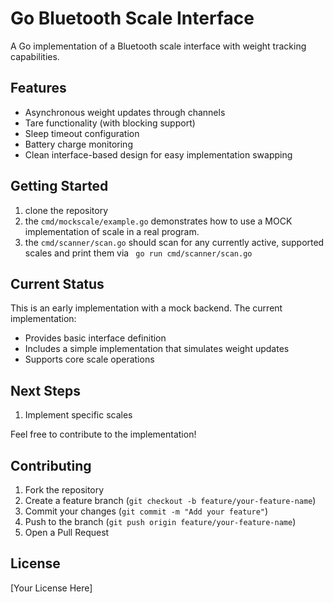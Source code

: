 # Go Bluetooth Scale Interface

A Go implementation of a Bluetooth scale interface with weight tracking capabilities.

## Features

- Asynchronous weight updates through channels
- Tare functionality (with blocking support)
- Sleep timeout configuration
- Battery charge monitoring
- Clean interface-based design for easy implementation swapping

## Getting Started
1. clone the repository
2. the `cmd/mockscale/example.go` demonstrates how to use a MOCK implementation of scale in a real program.
3. the `cmd/scanner/scan.go` should scan for any currently active, supported scales and print them via
   ``` go run cmd/scanner/scan.go```

## Current Status

This is an early implementation with a mock backend. The current implementation:

- Provides basic interface definition
- Includes a simple implementation that simulates weight updates
- Supports core scale operations

## Next Steps

1. Implement specific scales

Feel free to contribute to the implementation!

## Contributing

1. Fork the repository
2. Create a feature branch (`git checkout -b feature/your-feature-name`)
3. Commit your changes (`git commit -m "Add your feature"`)
4. Push to the branch (`git push origin feature/your-feature-name`)
5. Open a Pull Request

## License

[Your License Here]
